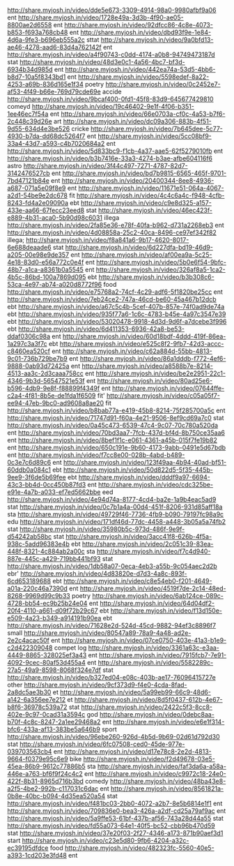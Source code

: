 http://share.myjosh.in/video/dde5e673-3309-4914-98a0-9980afbf9a06 ent
http://share.myjosh.in/video/1728e49a-3d3b-4f90-ae05-8800ae2d6558 ent
http://share.myjosh.in/video/92dfcc86-4c8e-4073-b853-f693a768cb48 ent
http://share.myjosh.in/video/dbd93f9e-1e84-4d6a-9fe3-b696eb555a2c sttat
http://share.myjosh.in/video/9a0bfd13-ae46-4278-aad6-83d4a762142f ent
http://share.myjosh.in/video/a4f90743-c0dd-4174-a0b8-94749473187d stat
http://share.myjosh.in/video/48d3e0c1-4a56-4bc7-bf3d-6934b34d985d ent
http://share.myjosh.in/video/442ea74a-53d5-4bb6-b8d7-10a5f8343bd1 ent
http://share.myjosh.in/video/5598edef-8a22-4253-a69b-836d165e1f34 poetry
http://share.myjosh.in/video/0c2452e7-af53-4f49-b66e-769d79cde69e accide
http://share.myjosh.in/video/9bcaf400-0fd1-45f8-83d9-645677429810 comeyd
http://share.myjosh.in/video/19c46402-9e1f-4f06-b351-1ee46ec7f54a ent
http://share.myjosh.in/video/66e0703a-cf0c-4a53-b7f6-2c448c39d26e art
http://share.myjosh.in/video/dc09a306-883b-4f51-9d55-634d4e3be526 cricke
http://share.myjosh.in/video/7b645dee-5c77-4930-b7da-dd68dc5264f7 ent
http://share.myjosh.in/video/5cc08bf9-33a4-43d7-a593-c4b7020684a2 ent
http://share.myjosh.in/video/5d833bc9-f1cb-4a37-aae5-62f5279010fb ent
http://share.myjosh.in/video/b3b7416e-33a3-4274-b3ae-afbe604116f6 astro
http://share.myjosh.in/video/3f44c497-7271-4787-82d7-3142476527cb ent
http://share.myjosh.in/video/bd7b9815-6565-465f-9701-7bd47121b84e ent
http://share.myjosh.in/video/20400344-8ee8-4936-a687-071a5e09f8e9 ent
http://share.myjosh.in/video/11671e51-064a-4067-a2d1-54be9e2dc678 fit
http://share.myjosh.in/video/4c4c6a4c-f948-4cfb-8243-fd4a2e09090a ebt
http://share.myjosh.in/video/c9e8d325-a157-433e-aa66-67fecc23eed8 stat
http://share.myjosh.in/video/46ec423f-e889-4b31-aca0-5b90d98c6031 illega
http://share.myjosh.in/video/2fa85e36-e78f-40fa-b962-d731a2268eb3 ent
http://share.myjosh.in/video/4d08858a-25c2-40ca-8496-ce97ef342f82 illega;
http://share.myjosh.in/video/f8a841a6-9b17-4620-8017-6e688deaade6 stat
http://share.myjosh.in/video/6d227dfa-bd19-46d9-a205-00e98e9de357 ent
http://share.myjosh.in/video/af00ea9a-5c25-4e18-83d0-e56a772c0e4f ent
http://share.myjosh.in/video/5b0e6f54-9bfc-48b7-a1ca-a8361b0a5545 ent
http://share.myjosh.in/video/326af8a5-1ca2-4b5c-86bd-100a7869d095 ebt
http://share.myjosh.in/video/b3b308c6-53ca-4e97-ab74-a020d8772f96 food
http://share.myjosh.in/video/e75768a2-74cf-4c29-adf6-5f1820be25cc ent
http://share.myjosh.in/video/7eb24ce2-747a-46cd-be60-45a467b12dcb ebt
http://share.myjosh.in/video/a67c5c4b-5cef-407b-857e-74f0ad9de74a ebt
http://share.myjosh.in/video/935f77a6-1c6c-4783-b45e-4a97c3547e39 ebt
http://share.myjosh.in/video/53020478-9918-4d3d-9d6f-a7dcebe3f996 ebt
http://share.myjosh.in/video/6d411353-6936-42a8-be53-ddaf0306c98a ent
http://share.myjosh.in/video/60d18bdf-4ddd-419f-86ea-1a297c3a3f7c ebt
http://share.myjosh.in/video/e525c8f2-9fb7-42d3-accc-c8460ea520cf ent
http://share.myjosh.in/video/c62a884d-55bb-4813-9c01-736b729be7b9 ent
http://share.myjosh.in/video/86a1dddb-f772-4ef6-9888-0ab93d72425a ent
http://share.myjosh.in/video/a8588b7e-8214-4513-aa3c-2d3caaa758cc ent
http://share.myjosh.in/video/be2e2951-22c1-4346-9b3d-56547521e53f ent
http://share.myjosh.in/video/80ad25e6-b596-4db9-9e8f-f88899f4349f ent
http://share.myjosh.in/video/07644ffe-c2a4-4f81-8b5e-de1fda1f6509 fit'
http://share.myjosh.in/video/c05a05f7-ee94-47eb-9bc0-ad9608a8ae20 fit
http://share.myjosh.in/video/b8bab77a-e419-45b8-8214-75f285700a5c ent
http://share.myjosh.in/video/71747d91-f60a-4e21-9506-8ef9cd69a7c0 stat
http://share.myjosh.in/video/0a45c473-6539-47c4-9c07-70c780a520da ent
http://share.myjosh.in/video/70bd3aa7-7fcb-437d-bf4d-8b750ce35aa6 ent
http://share.myjosh.in/video/8bef1f1c-e061-4361-a45b-015f7fe19b82 ent
http://share.myjosh.in/video/650c191e-9b60-4173-9abb-0491e5d67bdb ent
http://share.myjosh.in/video/f7cc8e00-028b-4abd-b489-0c3e7c6d89c6 ent
http://share.myjosh.in/video/123f49aa-4b94-40ad-bf51-60ddb0a084c1 ebt
http://share.myjosh.in/video/50d822d5-5f35-445b-9ee9-3f6de5b69fee ebt
http://share.myjosh.in/video/dddf9a97-6694-43c3-bb4d-0cc450b87fd3 ent
http://share.myjosh.in/video/cdc325be-e91e-4a7b-a033-ef7ed5662bbe eed
http://share.myjosh.in/video/4e94d74a-8177-4cd4-ba2e-1a9b4eac5ad9 stat
http://share.myjosh.in/video/0c7b1a4a-00d4-451f-8206-931d85aff18a sta
http://share.myjosh.in/video/49729f46-7736-4fb9-b090-79197fc98a9c edu
http://share.myjosh.in/video/171df46d-77dc-4458-a448-3b05a5a74fb2 stat
http://share.myjosh.in/video/35980b5c-973d-486f-9e9f-d54242ab58bc stat
http://share.myjosh.in/video/3acc41f8-626b-4f5a-938c-5add96383e4b ebt
http://share.myjosh.in/video/2c051c39-83ea-448f-8321-4c884ab2a00c sta
http://share.myjosh.in/video/f7c4d940-887e-445c-a429-719bb441bf93 stat
http://share.myjosh.in/video/1db58a07-0eca-4eb3-a55b-9c054aec2d2b ebr'
http://share.myjosh.in/video/4d83820e-d7d3-4a8c-893f-6cd653189688 ebt
http://share.myjosh.in/video/c8e54eb0-f201-4649-a01a-220c46a7390d ent
http://share.myjosh.in/video/4519f7de-2c14-48ed-8268-9969d99c9b33 poetry
http://share.myjosh.in/video/6ab124ce-089c-4728-bb54-ec9b25b24e04 ent
http://share.myjosh.in/video/64d04df2-20f4-4110-a661-d09f72b29c67 ebt
http://share.myjosh.in/video/f13d150e-e509-4a23-b349-a914191b90ea ebt
http://share.myjosh.in/video/71628e2d-524d-45cd-9882-94ef3c8896f7 small
http://share.myjosh.in/video/80547a89-78a9-4a48-ad2e-2e2c4acac50f ent
http://share.myjosh.in/video/07ce0750-403e-41a3-b1e9-c2d422309048 compet log
http://share.myjosh.in/video/3361a63c-e3aa-4449-8865-328025ef3a43 ent
http://share.myjosh.in/video/7915fcb7-7e91-4092-9cec-80af53d455a4 ent
http://share.myjosh.in/video/5582289c-27a5-49a9-8598-8068f324e7df stat
http://share.myjosh.in/video/b327ed04-e08c-403b-ae17-76096415727e  other
http://share.myjosh.in/video/9cf373d9-f4e0-4cda-8fad-2a8dc5ae3b30 et
http://share.myjosh.in/video/5a99eb99-66c9-48d6-a142-6a356ee7e212 et
http://share.myjosh.in/video/8d5f0437-612b-4e67-b8f6-36978c539a72 stat
http://share.myjosh.in/video/2422c5f3-8cc8-402e-9c97-0cad31a3594c god
http://share.myjosh.in/video/0debc8aa-b70f-4c8c-8247-2a1ee29468a2 ent
http://share.myjosh.in/video/e6e1f314-bfc6-433a-af13-383be5a646b9 sport
http://share.myjosh.in/video/96ebe260-926d-4b5d-9b69-02d61d792d30 stat
http://share.myjosh.in/video/6fc07508-ced0-45de-977e-039703563cb4 ent
http://share.myjosh.in/video/d17e78c8-2e2d-4813-9664-f0379e95c6e9 bike
http://share.myjosh.in/video/f2d49678-03e5-45ea-86b9-9612c77886b5 sta
http://share.myjosh.in/video/faf3da6a-a58a-446e-a763-bf6f9f24c4c2 ent
http://share.myjosh.in/video/c9972c18-24e0-422f-8b31-8965d716b3bd comedy
http://share.myjosh.in/video/48ba43e8-a2f5-4be2-992b-c117031c6dac ent
http://share.myjosh.in/video/8561821a-0b8e-40bc-b094-4d35ea520a54 stat
http://share.myjosh.in/video/f481bc03-2bb0-4072-a2b7-8e5b6814e1f1 ent
http://share.myjosh.in/video/709836e0-bea3-426a-a2df-cd25a79af9ac ent
http://share.myjosh.in/video/5a9ffe53-61bf-437b-af56-743a28d44a55 stat
http://share.myjosh.in/video/fd55a073-64e1-40f5-bc52-cbb96b470d59 stat
http://share.myjosh.in/video/37e20f03-2f27-4346-a173-871b90aef3d1 start
http://share.myjosh.in/video/c23e5d80-9fb6-4204-a32c-ec39195dfdce food
http://share.myjosh.in/video/482323fc-5560-40e5-a393-1cd203e3fd48 ent
